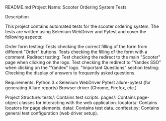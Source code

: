 README.md
Project Name: Scooter Ordering System Tests

Description

This project contains automated tests for the scooter ordering system. The tests are written using Selenium WebDriver and Pytest and cover the following aspects:

Order form testing:
Tests checking the correct filling of the form from different "Order" buttons.
Tests checking the filling of the form with a comment.
Redirect testing:
Test checking the redirect to the main "Scooter" page when clicking on the logo.
Test checking the redirect to "Yandex SSO" when clicking on the "Yandex" logo.
"Important Questions" section testing:
Checking the display of answers to frequently asked questions.

Requirements:
Python 3.x
Selenium WebDriver
Pytest
allure-pytest (for generating Allure reports)
Browser driver (Chrome, Firefox, etc.)

Project Structure:
tests/: Contains test scripts.
pages/: Contains page-object classes for interacting with the web application.
locators/: Contains locators for page elements.
data/: Contains test data.
conftest.py: Contains general test configuration (web driver setup).
